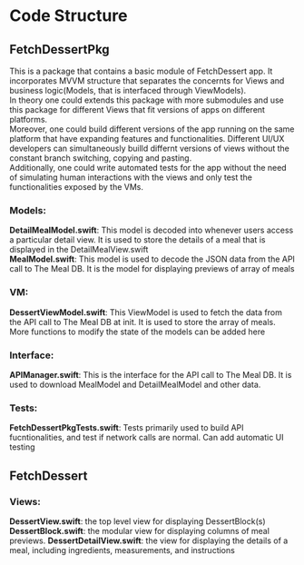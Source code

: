 # Code Structure
## FetchDessertPkg
This is a package that contains a basic module of FetchDessert app. It incorporates MVVM structure that separates the concernts for Views and business logic(Models, that is interfaced through ViewModels).</br>
In theory one could extends this package with more submodules and use this package for different Views that fit versions of apps on different platforms.</br>
Moreover, one could build different versions of the app running on the same platform that have expanding features and functionalities. Different UI/UX developers can simultaneously builld differnt versions of views without the constant branch switching, copying and pasting.</br>
Additionally, one could write automated tests for the app without the need of simulating human interactions with the views and only test the functionalities exposed by the VMs.</br>

### Models:
**DetailMealModel.swift**: This model is decoded into whenever users access a particular detail view. It is used to store the details of a meal that is displayed in the DetailMealView.swift</br>
**MealModel.swift**: This model is used to decode the JSON data from the API call to The Meal DB. It is the model for displaying previews of array of meals</br>

### VM:
**DessertViewModel.swift**: This ViewModel is used to fetch the data from the API call to The Meal DB at init. It is used to store the array of meals. More functions to modify the state of the models can be added here</br>

### Interface:
**APIManager.swift**: This is the interface for the API call to The Meal DB. It is used to download MealModel and DetailMealModel and other data.</br>

### Tests:
**FetchDessertPkgTests.swift**: Tests primarily used to build API fucntionalities, and test if network calls are normal. Can add automatic UI testing</br>

## FetchDessert

### Views:
**DessertView.swift**: the top level view for displaying DessertBlock(s)
**DessertBlock.swift**: the modular view for displaying columns of meal previews. 
**DessertDetailView.swift**: the view for displaying the details of a meal, including ingredients, measurements, and instructions</br>
